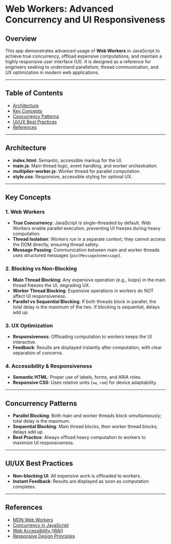# Web Workers: Advanced Concurrency and UI Responsiveness

## Overview

This app demonstrates advanced usage of **Web Workers** in JavaScript to achieve true concurrency, offload expensive computations, and maintain a highly responsive user interface (UI). It is designed as a reference for engineers seeking to understand parallelism, thread communication, and UX optimization in modern web applications.

---

## Table of Contents

- [Architecture](#architecture)
- [Key Concepts](#key-concepts)
- [Concurrency Patterns](#concurrency-patterns)
- [UI/UX Best Practices](#uiux-best-practices)
- [References](#references)

---

## Architecture

- **index.html**: Semantic, accessible markup for the UI.
- **main.js**: Main thread logic, event handling, and worker orchestration.
- **multiplier-worker.js**: Worker thread for parallel computation.
- **style.css**: Responsive, accessible styling for optimal UX.

---

## Key Concepts

### 1. Web Workers

- **True Concurrency**: JavaScript is single-threaded by default. Web Workers enable parallel execution, preventing UI freezes during heavy computation.
- **Thread Isolation**: Workers run in a separate context; they cannot access the DOM directly, ensuring thread safety.
- **Message Passing**: Communication between main and worker threads uses structured messages (`postMessage`/`onmessage`).

### 2. Blocking vs Non-Blocking

- **Main Thread Blocking**: Any expensive operation (e.g., loops) in the main thread freezes the UI, degrading UX.
- **Worker Thread Blocking**: Expensive operations in workers do NOT affect UI responsiveness.
- **Parallel vs Sequential Blocking**: If both threads block in parallel, the total delay is the maximum of the two. If blocking is sequential, delays add up.

### 3. UX Optimization

- **Responsiveness**: Offloading computation to workers keeps the UI interactive.
- **Feedback**: Results are displayed instantly after computation, with clear separation of concerns.

### 4. Accessibility & Responsiveness

- **Semantic HTML**: Proper use of labels, forms, and ARIA roles.
- **Responsive CSS**: Uses relative units (`vw`, `rem`) for device adaptability.

---

## Concurrency Patterns

- **Parallel Blocking**: Both main and worker threads block simultaneously; total delay is the maximum.
- **Sequential Blocking**: Main thread blocks, then worker thread blocks; delays add up.
- **Best Practice**: Always offload heavy computation to workers to maximize UI responsiveness.

---

## UI/UX Best Practices

- **Non-blocking UI**: All expensive work is offloaded to workers.
- **Instant Feedback**: Results are displayed as soon as computation completes.

---

## References

- [MDN Web Workers](https://developer.mozilla.org/en-US/docs/Web/API/Web_Workers_API)
- [Concurrency in JavaScript](https://developer.mozilla.org/en-US/docs/Web/JavaScript/EventLoop)
- [Web Accessibility (WAI)](https://www.w3.org/WAI/)
- [Responsive Design Principles](https://web.dev/responsive-web-design-basics/)
